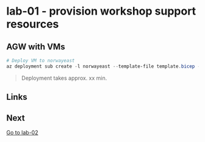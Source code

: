 # lab-01 - provision workshop support resources

## AGW with VMs 

```powershell
# Deploy VM to norwayeast
az deployment sub create -l norwayeast --template-file template.bicep -p parameters.json -n lab01
```

> Deployment takes approx. xx min.

## Links


## Next
[Go to lab-02](../lab-02/readme.md)